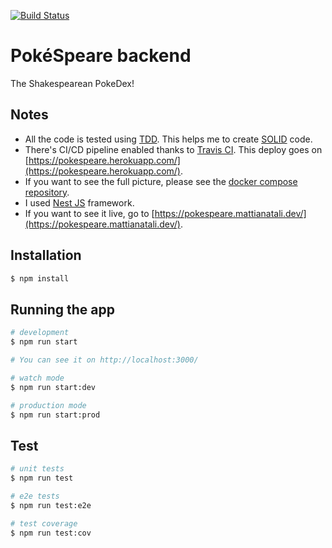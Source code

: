 [![Build Status](https://travis-ci.org/matitalatina/pokespeare-backend.svg?branch=master)](https://travis-ci.org/matitalatina/pokespeare-backend)

# PokéSpeare backend

The Shakespearean PokeDex!

## Notes

- All the code is tested using [TDD](https://en.wikipedia.org/wiki/Test-driven_development). This helps me to create [SOLID](https://it.wikipedia.org/wiki/SOLID) code.
- There's CI/CD pipeline enabled thanks to [Travis CI](https://travis-ci.org/). This deploy goes on [https://pokespeare.herokuapp.com/](https://pokespeare.herokuapp.com/).
- If you want to see the full picture, please see the [docker compose repository](https://github.com/matitalatina/pokespeare-docker).
- I used [Nest JS](https://nestjs.com/) framework.
- If you want to see it live, go to [https://pokespeare.mattianatali.dev/](https://pokespeare.mattianatali.dev/).

## Installation

```bash
$ npm install
```

## Running the app

```bash
# development
$ npm run start

# You can see it on http://localhost:3000/

# watch mode
$ npm run start:dev

# production mode
$ npm run start:prod

```

## Test

```bash
# unit tests
$ npm run test

# e2e tests
$ npm run test:e2e

# test coverage
$ npm run test:cov
```
